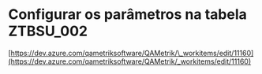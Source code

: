 # Configurar os parâmetros na tabela ZTBSU\_002

[https://dev.azure.com/qametriksoftware/QAMetrik/\_workitems/edit/11160](https://dev.azure.com/qametriksoftware/QAMetrik/_workitems/edit/11160)
